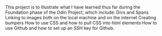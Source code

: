 This project is to illustrate what I have learned thus far during the Foundation phase of the Odin Project, which include:
Divs and Spans
Linking to images both on the local machine and on the internet
Creating bumpers
How to use CSS and how to pull CSS into html elements
How to use Github and how to set up an SSH key for Github.

